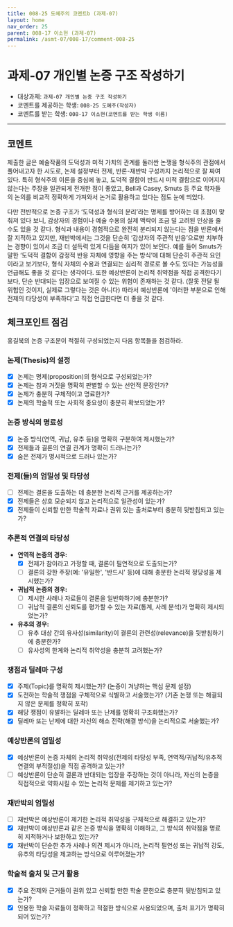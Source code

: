 ```yaml
---
title: 008-25 도혜주의 코멘트b (과제-07) 
layout: home
nav_order: 25
parent: 008-17 이소현 (과제-07)
permalink: /asmt-07/008-17/comment-008-25
---
```


# 과제-07 개인별 논증 구조 작성하기

- 대상과제: `과제-07 개인별 논증 구조 작성하기`
- 코멘트를 제공하는 학생: `008-25 도혜주(작성자)` 
- 코멘트를 받는 학생: `008-17 이소현(코멘트를 받는 학생 이름)` 

---

## 코멘트

제출한 글은 예술작품의 도덕성과 미적 가치의 관계를 둘러싼 논쟁을 형식주의 관점에서 풀어내고자 한 시도로, 논제 설정부터 전제, 반론-재반박 구성까지 논리적으로 잘 짜여 있다. 특히 형식주의 이론을 중심에 놓고, 도덕적 결함이 반드시 미적 결함으로 이어지지 않는다는 주장을 일관되게 전개한 점이 좋았고, Bell과 Casey, Smuts 등 주요 학자들의 논의를 비교적 정확하게 가져와서 논거로 활용하고 있다는 점도 눈에 띄었다.

다만 전반적으로 논증 구조가 ‘도덕성과 형식의 분리’라는 명제를 방어하는 데 초점이 맞춰져 있다 보니, 감상자의 경험이나 예술 수용의 실제 맥락이 조금 덜 고려된 인상을 줄 수도 있을 것 같다. 형식과 내용이 경험적으로 완전히 분리되지 않는다는 점을 반론에서 잘 지적하고 있지만, 재반박에서는 그것을 단순히 ‘감상자의 주관적 반응’으로만 치부하는 경향이 있어서 조금 더 설득력 있게 다듬을 여지가 있어 보인다. 예를 들어 Smuts가 말한 ‘도덕적 결함이 감정적 반응 자체에 영향을 주는 방식’에 대해 단순히 주관적 요인이라고 보기보다, 형식 자체의 수용과 연결되는 심리적 경로로 볼 수도 있다는 가능성을 언급해도 좋을 것 같다는 생각이다. 또한 예상반론이 논리적 취약점을 직접 공격한다기 보다, 단순 반대되는 입장으로 보여질 수 있는 위험이 존재하는 것 같다. (잘못 전달 될 위험인 것이지, 실제로 그렇다는 것은 아니다) 따라서 예상반론에 '이러한 부분으로 인해 전제의 타당성이 부족하다'고 직접 언급한다면 더 좋을 것 같다. 

## 체크포인트 점검

홍길북의 논증 구조문이 적절히 구성되었는지 다음 항목들을 점검하라.

### **논제(Thesis)의 설정**
- [x] 논제는 명제(proposition)의 형식으로 구성되었는가?
- [x] 논제는 참과 거짓을 명확히 판별할 수 있는 선언적 문장인가?
- [x] 논제가 충분히 구체적이고 명료한가?
- [x] 논제의 학술적 또는 사회적 중요성이 충분히 확보되었는가?

### **논증 방식의 명료성**
- [x] 논증 방식(연역, 귀납, 유추 등)을 명확히 구분하여 제시했는가?
- [x] 전제들과 결론의 연결 관계가 명확히 드러나는가?
- [x] 숨은 전제가 명시적으로 드러나 있는가?

### **전제(들)의 엄밀성 및 타당성**
- [ ] 전제는 결론을 도출하는 데 충분한 논리적 근거를 제공하는가?
- [x] 전제들은 상호 모순되지 않고 논리적으로 일관성이 있는가?
- [x] 전제들이 신뢰할 만한 학술적 자료나 권위 있는 출처로부터 충분히 뒷받침되고 있는가?

### **추론적 연결의 타당성**
- **연역적 논증의 경우:**
  - [x] 전제가 참이라고 가정할 때, 결론이 필연적으로 도출되는가?
  - [ ] 결론의 강한 주장(예: '유일한', '반드시' 등)에 대해 충분한 논리적 정당성을 제시했는가?

- **귀납적 논증의 경우:**
  - [ ] 제시한 사례나 자료들이 결론을 일반화하기에 충분한가?
  - [ ] 귀납적 결론의 신뢰도를 평가할 수 있는 자료(통계, 사례 분석)가 명확히 제시되었는가?

- **유추의 경우:**
  - [ ] 유추 대상 간의 유사성(similarity)이 결론의 관련성(relevance)을 뒷받침하기에 충분한가?
  - [ ] 유사성의 한계와 논리적 취약성을 충분히 고려했는가?

### **쟁점과 딜레마 구성**
- [x] 주제(Topic)를 명확히 제시했는가? (논증이 겨냥하는 핵심 문제 설정)
- [x] 도전하는 학술적 쟁점을 구체적으로 식별하고 서술했는가? (기존 논쟁 또는 해결되지 않은 문제를 정확히 포착)
- [x] 해당 쟁점이 유발하는 딜레마 또는 난제를 명확히 구조화했는가?
- [x] 딜레마 또는 난제에 대한 자신의 해소 전략(해결 방식)을 논리적으로 서술했는가?

### **예상반론의 엄밀성**
- [x] 예상반론이 논증 자체의 논리적 취약성(전제의 타당성 부족, 연역적/귀납적/유추적 연결의 부적절성)을 직접 공격하고 있는가?
- [ ] 예상반론이 단순히 결론과 반대되는 입장을 주장하는 것이 아니라, 자신의 논증을 직접적으로 약화시킬 수 있는 논리적 문제를 제기하고 있는가?

### **재반박의 엄밀성**
- [ ] 재반박은 예상반론이 제기한 논리적 취약성을 구체적으로 해결하고 있는가?
- [x] 재반박이 예상반론과 같은 논증 방식을 명확히 이해하고, 그 방식의 취약점을 명료히 지적하거나 보완하고 있는가?
- [x] 재반박이 단순한 추가 사례나 의견 제시가 아니라, 논리적 필연성 또는 귀납적 강도, 유추의 타당성을 제고하는 방식으로 이루어졌는가?

### **학술적 출처 및 근거 활용**
- [x] 주요 전제와 근거들이 권위 있고 신뢰할 만한 학술 문헌으로 충분히 뒷받침되고 있는가?
- [x] 인용한 학술 자료들이 정확하고 적절한 방식으로 사용되었으며, 출처 표기가 명확히 되어 있는가?
